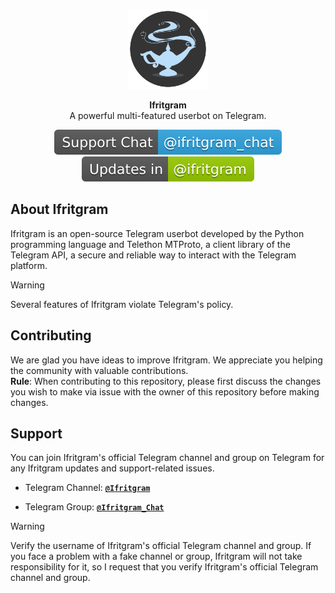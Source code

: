 <p align="center">
<a href="https://github.com/Ifritgram/Ifritgram"><img src="assets/ifritgram.png" height="128" width="128" alt="Ifritgram"/></a>
</p>

<p align="center">
<b>Ifritgram</b><br/>
A powerful multi-featured userbot on Telegram.
</p>

<p align="center">
<img src="assets/support.svg" alt="Support Chat"/>
<img src="assets/updates.svg" alt="Updates Channel"/>
</p>

<h2>About Ifritgram</h2>
<p title="Ifritgram">Ifritgram is an open-source Telegram userbot developed by the Python programming language and Telethon MTProto, a client library of the Telegram API, a secure and reliable way to interact with the Telegram platform.</p>

> [!WARNING]
> Several features of Ifritgram violate Telegram's policy.

<h2>Contributing</h2>
<p title="Contributing">We are glad you have ideas to improve Ifritgram. We appreciate you helping the community with valuable contributions.</br><b>Rule</b>: When contributing to this repository, please first discuss the changes you wish to make via issue with the owner of this repository before making changes.</p>

<h2>Support</h2>
<p title="Support">You can join Ifritgram's official Telegram channel and group on Telegram for any Ifritgram updates and support-related issues.</p>

- Telegram Channel: [**`@Ifritgram`**](https://t.me/ifritgram)

- Telegram Group: [**`@Ifritgram_Chat`**](https://t.me/ifritgram_chat)
> [!WARNING]
> Verify the username of Ifritgram's official Telegram channel and group. If you face a problem with a fake channel or group, Ifritgram will not take responsibility for it, so I request that you verify Ifritgram's official Telegram channel and group.
